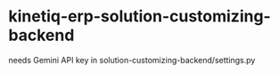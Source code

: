 # kinetiq-erp-solution-customizing-backend

needs Gemini API key in solution-customizing-backend/settings.py
